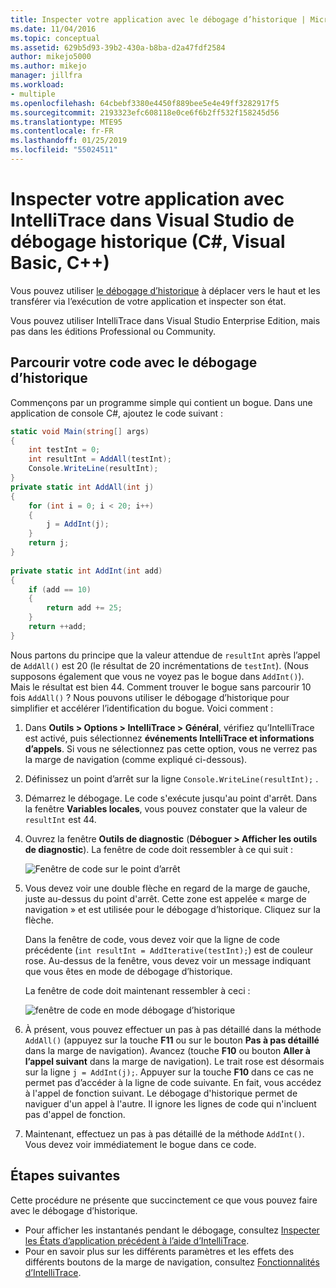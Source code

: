 ```yaml
---
title: Inspecter votre application avec le débogage d’historique | Microsoft Docs
ms.date: 11/04/2016
ms.topic: conceptual
ms.assetid: 629b5d93-39b2-430a-b8ba-d2a47fdf2584
author: mikejo5000
ms.author: mikejo
manager: jillfra
ms.workload:
- multiple
ms.openlocfilehash: 64cbebf3380e4450f889bee5e4e49ff3282917f5
ms.sourcegitcommit: 2193323efc608118e0ce6f6b2ff532f158245d56
ms.translationtype: MTE95
ms.contentlocale: fr-FR
ms.lasthandoff: 01/25/2019
ms.locfileid: "55024511"
---
```

# <a name="inspect-your-app-with-intellitrace-historical-debugging-in-visual-studio-c-visual-basic-c"></a>Inspecter votre application avec IntelliTrace dans Visual Studio de débogage historique (C#, Visual Basic, C++)

Vous pouvez utiliser [le débogage d’historique](../debugger/historical-debugging.md) à déplacer vers le haut et les transférer via l’exécution de votre application et inspecter son état.  
  
Vous pouvez utiliser IntelliTrace dans Visual Studio Enterprise Edition, mais pas dans les éditions Professional ou Community.  
  
## <a name="navigate-your-code-with-historical-debugging"></a>Parcourir votre code avec le débogage d’historique

 Commençons par un programme simple qui contient un bogue. Dans une application de console C#, ajoutez le code suivant :  
  
```csharp  
static void Main(string[] args)  
{  
    int testInt = 0;  
    int resultInt = AddAll(testInt);  
    Console.WriteLine(resultInt);  
}  
private static int AddAll(int j)  
{  
    for (int i = 0; i < 20; i++)  
    {  
        j = AddInt(j);  
    }  
    return j;  
}  
  
private static int AddInt(int add)  
{  
    if (add == 10)  
    {  
        return add += 25;  
    }  
    return ++add;  
}  
```  
  
 Nous partons du principe que la valeur attendue de `resultInt` après l’appel de `AddAll()` est 20 (le résultat de 20 incrémentations de `testInt`). (Nous supposons également que vous ne voyez pas le bogue dans `AddInt()`). Mais le résultat est bien 44. Comment trouver le bogue sans parcourir 10 fois `AddAll()` ? Nous pouvons utiliser le débogage d’historique pour simplifier et accélérer l’identification du bogue. Voici comment :  
  
1.  Dans **Outils > Options > IntelliTrace > Général**, vérifiez qu’IntelliTrace est activé, puis sélectionnez **événements IntelliTrace et informations d’appels**. Si vous ne sélectionnez pas cette option, vous ne verrez pas la marge de navigation (comme expliqué ci-dessous).  
  
2.  Définissez un point d’arrêt sur la ligne `Console.WriteLine(resultInt);` .  
  
3.  Démarrez le débogage. Le code s'exécute jusqu'au point d'arrêt. Dans la fenêtre **Variables locales**, vous pouvez constater que la valeur de `resultInt` est 44.  
  
4.  Ouvrez la fenêtre **Outils de diagnostic** (**Déboguer > Afficher les outils de diagnostic**). La fenêtre de code doit ressembler à ce qui suit :  
  
     ![Fenêtre de code sur le point d’arrêt](../debugger/media/historicaldebuggingbreakpoint.png "HistoricalDebuggingBreakpoint")  
  
5.  Vous devez voir une double flèche en regard de la marge de gauche, juste au-dessus du point d'arrêt. Cette zone est appelée « marge de navigation » et est utilisée pour le débogage d’historique. Cliquez sur la flèche.  
  
     Dans la fenêtre de code, vous devez voir que la ligne de code précédente (`int resultInt = AddIterative(testInt);`) est de couleur rose. Au-dessus de la fenêtre, vous devez voir un message indiquant que vous êtes en mode de débogage d’historique.  
  
     La fenêtre de code doit maintenant ressembler à ceci :  
  
     ![fenêtre de code en mode débogage d’historique](../debugger/media/historicaldebuggingback.png "HistoricalDebuggingBack")  
  
6.  À présent, vous pouvez effectuer un pas à pas détaillé dans la méthode `AddAll()` (appuyez sur la touche **F11** ou sur le bouton **Pas à pas détaillé** dans la marge de navigation). Avancez (touche **F10** ou bouton **Aller à l’appel suivant** dans la marge de navigation). Le trait rose est désormais sur la ligne `j = AddInt(j);`. Appuyer sur la touche **F10** dans ce cas ne permet pas d’accéder à la ligne de code suivante. En fait, vous accédez à l'appel de fonction suivant. Le débogage d'historique permet de naviguer d'un appel à l'autre. Il ignore les lignes de code qui n'incluent pas d'appel de fonction.  
  
7.  Maintenant, effectuez un pas à pas détaillé de la méthode `AddInt()`. Vous devez voir immédiatement le bogue dans ce code.  

## <a name="next-steps"></a>Étapes suivantes

Cette procédure ne présente que succinctement ce que vous pouvez faire avec le débogage d’historique.

- Pour afficher les instantanés pendant le débogage, consultez [Inspecter les États d’application précédent à l’aide d’IntelliTrace](../debugger/view-historical-application-state.md).
- Pour en savoir plus sur les différents paramètres et les effets des différents boutons de la marge de navigation, consultez [Fonctionnalités d’IntelliTrace](../debugger/intellitrace-features.md).